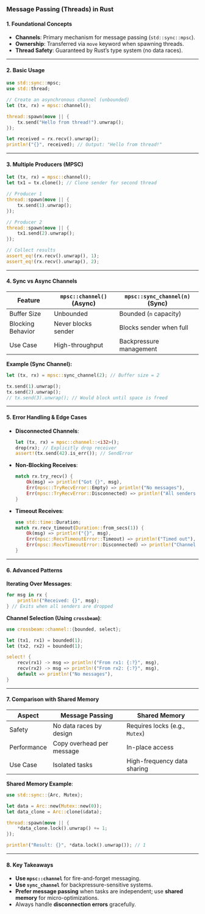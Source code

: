### **Message Passing (Threads) in Rust**

#### **1. Foundational Concepts**
- **Channels**: Primary mechanism for message passing (`std::sync::mpsc`).
- **Ownership**: Transferred via `move` keyword when spawning threads.
- **Thread Safety**: Guaranteed by Rust’s type system (no data races).

---

#### **2. Basic Usage**
```rust
use std::sync::mpsc;
use std::thread;

// Create an asynchronous channel (unbounded)
let (tx, rx) = mpsc::channel();

thread::spawn(move || {
    tx.send("Hello from thread!").unwrap();
});

let received = rx.recv().unwrap();
println!("{}", received); // Output: "Hello from thread!"
```

---

#### **3. Multiple Producers (MPSC)**
```rust
let (tx, rx) = mpsc::channel();
let tx1 = tx.clone(); // Clone sender for second thread

// Producer 1
thread::spawn(move || {
    tx.send(1).unwrap();
});

// Producer 2
thread::spawn(move || {
    tx1.send(2).unwrap();
});

// Collect results
assert_eq!(rx.recv().unwrap(), 1);
assert_eq!(rx.recv().unwrap(), 2);
```

---

#### **4. Sync vs Async Channels**
| Feature               | `mpsc::channel()` (Async) | `mpsc::sync_channel(n)` (Sync) |
|-----------------------|---------------------------|--------------------------------|
| Buffer Size           | Unbounded                 | Bounded (`n` capacity)         |
| Blocking Behavior     | Never blocks sender       | Blocks sender when full        |
| Use Case              | High-throughput           | Backpressure management        |

**Example (Sync Channel):**
```rust
let (tx, rx) = mpsc::sync_channel(2); // Buffer size = 2

tx.send(1).unwrap();
tx.send(2).unwrap();
// tx.send(3).unwrap(); // Would block until space is freed
```

---

#### **5. Error Handling & Edge Cases**
- **Disconnected Channels**: 
  ```rust
  let (tx, rx) = mpsc::channel::<i32>();
  drop(rx); // Explicitly drop receiver
  assert!(tx.send(42).is_err()); // SendError
  ```
  
- **Non-Blocking Receives**:
  ```rust
  match rx.try_recv() {
      Ok(msg) => println!("Got {}", msg),
      Err(mpsc::TryRecvError::Empty) => println!("No messages"),
      Err(mpsc::TryRecvError::Disconnected) => println!("All senders dropped"),
  }
  ```

- **Timeout Receives**:
  ```rust
  use std::time::Duration;
  match rx.recv_timeout(Duration::from_secs(1)) {
      Ok(msg) => println!("{}", msg),
      Err(mpsc::RecvTimeoutError::Timeout) => println!("Timed out"),
      Err(mpsc::RecvTimeoutError::Disconnected) => println!("Channel closed"),
  }
  ```

---

#### **6. Advanced Patterns**
**Iterating Over Messages**:
```rust
for msg in rx {
    println!("Received: {}", msg);
} // Exits when all senders are dropped
```

**Channel Selection (Using `crossbeam`)**: 
```rust
use crossbeam::channel::{bounded, select};

let (tx1, rx1) = bounded(1);
let (tx2, rx2) = bounded(1);

select! {
    recv(rx1) -> msg => println!("From rx1: {:?}", msg),
    recv(rx2) -> msg => println!("From rx2: {:?}", msg),
    default => println!("No messages"),
}
```

---

#### **7. Comparison with Shared Memory**
| Aspect                | **Message Passing**              | **Shared Memory**               |
|-----------------------|-----------------------------------|----------------------------------|
| Safety                | No data races by design           | Requires locks (e.g., `Mutex`)  |
| Performance           | Copy overhead per message         | In-place access                 |
| Use Case              | Isolated tasks                   | High-frequency data sharing     |

**Shared Memory Example**:
```rust
use std::sync::{Arc, Mutex};

let data = Arc::new(Mutex::new(0));
let data_clone = Arc::clone(&data);

thread::spawn(move || {
    *data_clone.lock().unwrap() += 1;
});

println!("Result: {}", *data.lock().unwrap()); // 1
```

---

#### **8. Key Takeaways**
- **Use `mpsc::channel`** for fire-and-forget messaging.
- **Use `sync_channel`** for backpressure-sensitive systems.
- **Prefer message passing** when tasks are independent; use **shared memory** for micro-optimizations.
- Always handle **disconnection errors** gracefully.